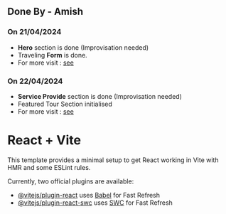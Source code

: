 ## Done By - Amish

### On 21/04/2024
- **Hero** section is done (Improvisation needed)
- Traveling **Form** is done.
- For more visit : [see](https://github.com/amish0301/Tours-and-Travel/pull/4) 

### On 22/04/2024
- **Service Provide** section is done (Improvisation needed)
- Featured Tour Section initialised
- For more visit : [see](https://github.com/amish0301/Tours-and-Travel/pull/5) 


# React + Vite

This template provides a minimal setup to get React working in Vite with HMR and some ESLint rules.

Currently, two official plugins are available:

- [@vitejs/plugin-react](https://github.com/vitejs/vite-plugin-react/blob/main/packages/plugin-react/README.md) uses [Babel](https://babeljs.io/) for Fast Refresh
- [@vitejs/plugin-react-swc](https://github.com/vitejs/vite-plugin-react-swc) uses [SWC](https://swc.rs/) for Fast Refresh
